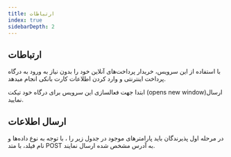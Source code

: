 ```yaml
---
title: ارتباطات
index: true
sidebarDepth: 2
---
```


<div class="container">

## ارتباطات

با استفاده از این سرویس، خریدار پرداخت‌های آنلاین خود را بدون نیاز به ورود به درگاه پرداخت اینترنتی و وارد کردن اطلاعات
کارت بانکی انجام میدهد.

ابتدا جهت فعالسازی این سرویس برای درگاه خود تیکت (opens new window)ارسال نمایید.

<div  class="middle">

<div class="right-section">

## ارسال اطلاعات

در مرحله اول پذیرندگان باید پارامترهای موجود در جدول زیر را ، با توجه به نوع داده‌ها و نام فیلد، با متد POST به آدرس
مشخص شده ارسال نمایند.

</div>

</div>

</div>